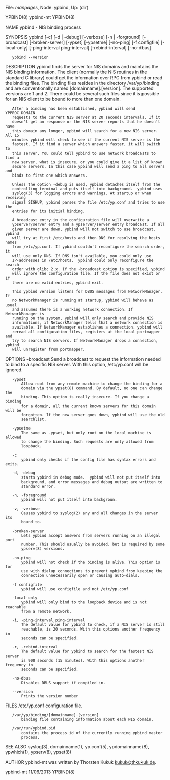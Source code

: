 File: *manpages*,  Node: ypbind,  Up: (dir)

YPBIND(8)                          ypbind-mt                         YPBIND(8)



NAME
       ypbind - NIS binding process

SYNOPSIS
       ypbind [-c] [-d | -debug] [-verbose] [-n | -forground] [-broadcast]
              [-broken-server] [-ypset] [-ypsetme] [-no-ping] [-f configfile]
              [-local-only] [-ping-interval ping-interval] [-rebind-interval]
              [-no-dbus]

       ypbind --version

DESCRIPTION
       ypbind finds the server for NIS domains and maintains the NIS binding
       information. The client (normally the NIS routines in the standard C
       library) could get the information over RPC from ypbind or read the
       binding files. The binding files resides in the directory
       /var/yp/binding and are conventionally named [domainname].[version].
       The supported versions are 1 and 2. There could be several such files
       since it is possible for an NIS client to be bound to more than one
       domain.

       After a binding has been established, ypbind will send YPPROC_DOMAIN
       requests to the current NIS server at 20 seconds intervals. If it
       doesn't get an response or the NIS server reports that he doesn't have
       this domain any longer, ypbind will search for a new NIS server. All 15
       minutes ypbind will check to see if the current NIS server is the
       fastest. If it find a server which answers faster, it will switch to
       this server. You could tell ypbind to use network broadcasts to find a
       new server, what is insecure, or you could give it a list of known
       secure servers. In this case ypbind will send a ping to all servers and
       binds to first one which answers.

       Unless the option -debug is used, ypbind detaches itself from the
       controlling terminal and puts itself into background.  ypbind uses
       syslog(3) for logging errors and warnings. At startup or when receiving
       signal SIGHUP, ypbind parses the file /etc/yp.conf and tries to use the
       entries for its initial binding.

       A broadcast entry in the configuration file will overwrite a
       ypserver/server entry and a ypserver/server entry broadcast. If all
       given server are down, ypbind will not switch to use broadcast.  ypbind
       will try at first /etc/hosts and then DNS for resolving the hosts names
       from /etc/yp.conf. If ypbind couldn't reconfigure the search order, it
       will use only DNS. If DNS isn't available, you could only use
       IP-addresses in /etc/hosts.  ypbind could only reconfigure the search
       order with glibc 2.x. If the -broadcast option is specified, ypbind
       will ignore the configuration file. If the file does not exist or if
       there are no valid entries, ypbind exit.

       This ypbind version listens for DBUS messages from NetworkManager. If
       no NetworkManager is running at startup, ypbind will behave as usual
       and assumes there is a working network connection. If NetworkManager is
       running on the system, ypbind will only search and provide NIS
       informations, if NetworkManager tells that a network connection is
       available. If NetworkManager establishes a connection, ypbind will
       reread all configuration files, registers at the local portmapper and
       try to search NIS servers. If NetworkManager drops a connection, ypbind
       will unregister from portmapper.

OPTIONS
       -broadcast
           Send a broadcast to request the information needed to bind to a
           specific NIS server. With this option, /etc/yp.conf will be
           ignored.

       -ypset
           Allow root from any remote machine to change the binding for a
           domain via the ypset(8) command. By default, no one can change the
           binding. This option is really insecure. If you change a binding
           for a domain, all the current known servers for this domain will be
           forgotten. If the new server goes down, ypbind will use the old
           searchlist.

       -ypsetme
           The same as -ypset, but only root on the local machine is allowed
           to change the binding. Such requests are only allowed from
           loopback.

       -c
           ypbind only checks if the config file has syntax errors and exits.

       -d, -debug
           starts ypbind in debug mode.  ypbind will not put itself into
           background, and error messages and debug output are written to
           standard error.

       -n, -foreground
           ypbind will not put itself into backgroun.

       -v, -verbose
           Causes ypbind to syslog(2) any and all changes in the server its
           bound to.

       -broken-server
           Lets ypbind accept answers from servers running on an illegal port
           number. This should usually be avoided, but is required by some
           ypserv(8) versions.

       -no-ping
           ypbind will not check if the binding is alive. This option is for
           use with dialup connections to prevent ypbind from keeping the
           connection unnecessarily open or causing auto-dials.

       -f configfile
           ypbind will use configfile and not /etc/yp.conf

       -local-only
           ypbind will only bind to the loopback device and is not reachable
           from a remote network.

       -i, -ping-interval ping-interval
           The default value for ypbind to check, if a NIS server is still
           reachable, is 20 seconds. With this options another frequency in
           seconds can be specified.

       -r, -rebind-interval
           The default value for ypbind to search for the fastest NIS server
           is 900 seconds (15 minutes). With this options another frequency in
           seconds can be specified.

       -no-dbus
           Disables DBUS support if compiled in.

       --version
           Prints the version number

FILES
       /etc/yp.conf
           configuration file.

       /var/yp/binding/[domainname].[version]
           binding file containing information about each NIS domain.

       /var/run/ypbind.pid
           contains the process id of the currently running ypbind master
           process.

SEE ALSO
       syslog(3), domainname(1), yp.conf(5), ypdomainname(8), ypwhich(1),
       ypserv(8), ypset(8)

AUTHOR
       ypbind-mt was written by Thorsten Kukuk <kukuk@thkukuk.de>.



ypbind-mt                         11/06/2013                         YPBIND(8)
